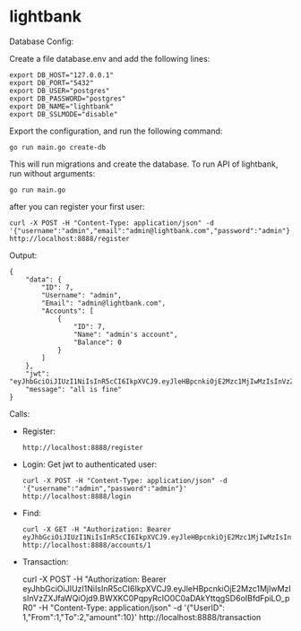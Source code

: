 # lightbank


Database Config:

Create a file database.env and add the following lines:

    export DB_HOST="127.0.0.1"
    export DB_PORT="5432"
    export DB_USER="postgres"
    export DB_PASSWORD="postgres"
    export DB_NAME="lightbank"
    export DB_SSLMODE="disable"


Export the configuration, and run the following command:

    go run main.go create-db

This will run migrations and create the database.
To run API of lightbank, run without arguments:

    go run main.go

after you can register your first user:

    curl -X POST -H "Content-Type: application/json" -d '{"username":"admin","email":"admin@lightbank.com","password":"admin"}' http://localhost:8888/register

Output:

    {
        "data": {
            "ID": 7,
            "Username": "admin",
            "Email": "admin@lightbank.com",
            "Accounts": [
                {
                    "ID": 7,
                    "Name": "admin's account",
                    "Balance": 0
                }
            ]
        },
        "jwt": "eyJhbGciOiJIUzI1NiIsInR5cCI6IkpXVCJ9.eyJleHBpcnkiOjE2Mzc1MjIwMzIsInVzZXJfaWQiOjd9.BWXKC0PqpyRcIO0C0aDAkYttqgSD6oIBfdFpiLO_pR0",
        "message": "all is fine"
    }



Calls:

- Register:

      http://localhost:8888/register

- Login:
Get jwt to authenticated user:

      curl -X POST -H "Content-Type: application/json" -d '{"username":"admin","password":"admin"}' http://localhost:8888/login

- Find:

      curl -X GET -H "Authorization: Bearer eyJhbGciOiJIUzI1NiIsInR5cCI6IkpXVCJ9.eyJleHBpcnkiOjE2Mzc1MjIwMzIsInVzZXJfaWQiOjd9.BWXKC0PqpyRcIO0C0aDAkYttqgSD6oIBfdFpiLO_pR0" http://localhost:8888/accounts/1

- Transaction:

    curl -X POST -H "Authorization: Bearer eyJhbGciOiJIUzI1NiIsInR5cCI6IkpXVCJ9.eyJleHBpcnkiOjE2Mzc1MjIwMzIsInVzZXJfaWQiOjd9.BWXKC0PqpyRcIO0C0aDAkYttqgSD6oIBfdFpiLO_pR0" -H "Content-Type: application/json" -d '{"UserID": 1,"From":1,"To":2,"amount":10}' http://localhost:8888/transaction